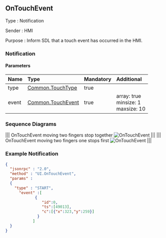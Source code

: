 ## OnTouchEvent

Type
: Notification

Sender
: HMI

Purpose
: Inform SDL that a touch event has occurred in the HMI.

### Notification

#### Parameters

|Name|Type|Mandatory|Additional|
|:---|:---|:--------|:---------|
|type|[Common.TouchType](../../common/enums/#touchtype)|true||
|event|[Common.TouchEvent](../../common/structs/#touchevent)|true|array: true<br>minsize: 1<br>maxsize: 10|


### Sequence Diagrams
|||
OnTouchEvent moving two fingers stop together
![OnTouchEvent](./assets/OnTouchEventTwoFingers.png)
|||
|||
OnTouchEvent moving two fingers one stops first
![OnTouchEvent](./assets/OnTouchEventTwoFingersOneStop.png)
|||

### Example Notification
```json
{
  "jsonrpc" : "2.0",
  "method" : "UI.OnTouchEvent",
  "params" :
  {
    "type" : "START",
      "event" :[
             {
                "id":0,
                "ts":[49013],
                "c":[{"x":323,"y":259}]
              }
            ]
  }
}
```
